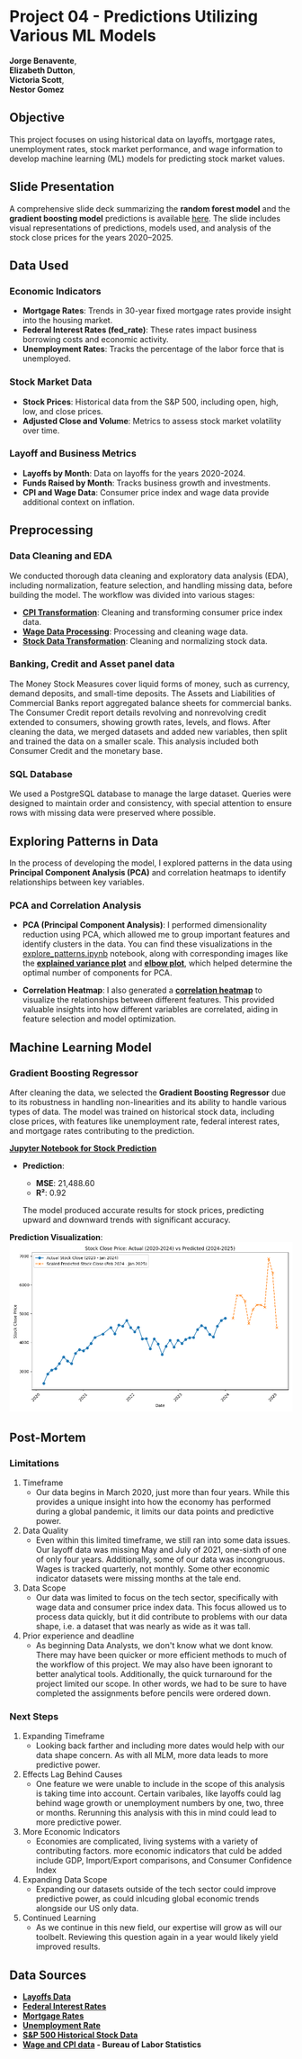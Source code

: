 # Project 04 - Predictions Utilizing Various ML Models

**Jorge Benavente**,  
**Elizabeth Dutton**,  
**Victoria Scott**,  
**Nestor Gomez**

## Objective
This project focuses on using historical data on layoffs, mortgage rates, unemployment rates, stock market performance, and wage information to develop machine learning (ML) models for predicting stock market values.

## Slide Presentation
A comprehensive slide deck summarizing the **random forest model** and the **gradient boosting model** predictions is available [here](https://docs.google.com/presentation/d/1At24Lp1zJ_oxY6aGrxhRjLDrNptB0pVD3oqKOQS3ris/edit#slide=id.g2ffbaa39248_1_0). The slide includes visual representations of predictions, models used, and analysis of the stock close prices for the years 2020–2025.

## Data Used
### Economic Indicators
- **Mortgage Rates**: Trends in 30-year fixed mortgage rates provide insight into the housing market.
- **Federal Interest Rates (fed_rate)**: These rates impact business borrowing costs and economic activity.
- **Unemployment Rates**: Tracks the percentage of the labor force that is unemployed.

### Stock Market Data
- **Stock Prices**: Historical data from the S&P 500, including open, high, low, and close prices.
- **Adjusted Close and Volume**: Metrics to assess stock market volatility over time.

### Layoff and Business Metrics
- **Layoffs by Month**: Data on layoffs for the years 2020-2024.
- **Funds Raised by Month**: Tracks business growth and investments.
- **CPI and Wage Data**: Consumer price index and wage data provide additional context on inflation.

## Preprocessing
### Data Cleaning and EDA
We conducted thorough data cleaning and exploratory data analysis (EDA), including normalization, feature selection, and handling missing data, before building the model. The workflow was divided into various stages:

- **[CPI Transformation](patterns_predictions/CPI_transform.ipynb)**: Cleaning and transforming consumer price index data.
- **[Wage Data Processing](patterns_predictions/wages_tech.ipynb)**: Processing and cleaning wage data.
- **[Stock Data Transformation](patterns_predictions/stock_cleaning.ipynb)**: Cleaning and normalizing stock data.
 
### Banking, Credit and Asset panel data
The Money Stock Measures cover liquid forms of money, such as currency, demand deposits, and small-time deposits. The Assets and Liabilities of Commercial Banks report aggregated balance sheets for commercial banks. The Consumer Credit report details revolving and nonrevolving credit extended to consumers, showing growth rates, levels, and flows. After cleaning the data, we merged datasets and added new variables, then split and trained the data on a smaller scale. This analysis included both Consumer Credit and the monetary base.

### SQL Database
We used a PostgreSQL database to manage the large dataset. Queries were designed to maintain order and consistency, with special attention to ensure rows with missing data were preserved where possible.

## Exploring Patterns in Data
In the process of developing the model, I explored patterns in the data using **Principal Component Analysis (PCA)** and correlation heatmaps to identify relationships between key variables.

### PCA and Correlation Analysis
- **PCA (Principal Component Analysis)**: I performed dimensionality reduction using PCA, which allowed me to group important features and identify clusters in the data. You can find these visualizations in the [explore_patterns.ipynb](patterns_predictions/explore_patterns.ipynb) notebook, along with corresponding images like the **[explained variance plot](patterns_predictions/exploratory_data_pca/explained_variance_plot.png)** and **[elbow plot](patterns_predictions/exploratory_data_pca/elbow_plot.png)**, which helped determine the optimal number of components for PCA.

- **Correlation Heatmap**: I also generated a **[correlation heatmap](patterns_predictions/exploratory_data_pca/correlation_heatmap.png)** to visualize the relationships between different features. This provided valuable insights into how different variables are correlated, aiding in feature selection and model optimization.


## Machine Learning Model
### Gradient Boosting Regressor
After cleaning the data, we selected the **Gradient Boosting Regressor** due to its robustness in handling non-linearities and its ability to handle various types of data. The model was trained on historical stock data, including close prices, with features like unemployment rate, federal interest rates, and mortgage rates contributing to the prediction.

**[Jupyter Notebook for Stock Prediction](patterns_predictions/Predict_Stock_Prices.ipynb)**

- **Prediction**:
  - **MSE**: 21,488.60
  - **R²**: 0.92
  
  The model produced accurate results for stock prices, predicting upward and downward trends with significant accuracy.

**Prediction Visualization**:  
![Stock Close Price Predictions](patterns_predictions/prediction_images/stock_close_actual_vs_predicted.png)

## Post-Mortem
### Limitations
1. Timeframe
    - Our data begins in March 2020, just more than four years. While this provides a unique insight into how the economy has performed during a global pandemic, it limits our data points and predictive power. 
2. Data Quality
    - Even within this limited timeframe, we still ran into some data issues. Our layoff data was missing May and July of 2021, one-sixth of one of only four years. Additionally, some of our data was incongruous. Wages is tracked quarterly, not monthly. Some other economic indicator datasets were missing months at the tale end.
3. Data Scope
    - Our data was limited to focus on the tech sector, specifically with wage data and consumer price index data. This focus allowed us to process data quickly, but it did contribute to problems with our data shape, i.e. a dataset that was nearly as wide as it was tall. 
4. Prior experience and deadline
    - As beginning Data Analysts, we don't know what we dont know. There may have been quicker or more efficient methods to much of the workflow of this project. We may also have been ignorant to better analytical tools. Additionally, the quick turnaround for the project limited our scope. In other words, we had to be sure to have completed the assignments before pencils were ordered down.
### Next Steps
1. Expanding Timeframe
    - Looking back farther and including more dates would help with our data shape concern. As with all MLM, more data leads to more predictive power.
2. Effects Lag Behind Causes
    - One feature we were unable to include in the scope of this analysis is taking time into account. Certain varibales, like layoffs could lag behind wage growth or unemployment numbers by one, two, three or months. Rerunning this analysis with this in mind could lead to more predictive power.
2. More Economic Indicators
    - Economies are complicated, living systems with a variety of contributing factors. more economic indicators that culd be added include GDP, Import/Export comparisons, and Consumer Confidence Index
3. Expanding Data Scope
    - Expanding our datasets outside of the tech sector could improve predictive power, as could inlcuding global economic trends alongside our US only data.
4. Continued Learning
    - As we continue in this new field, our expertise will grow as will our toolbelt. Reviewing this question again in a year would likely yield improved results.

## Data Sources
- **[Layoffs Data](https://www.kaggle.com/datasets/theakhilb/layoffs-data-2022/data)**
- **[Federal Interest Rates](https://fred.stlouisfed.org/series/FEDFUNDS)**
- **[Mortgage Rates](https://fred.stlouisfed.org/series/MORTGAGE30US)**
- **[Unemployment Rate](https://fred.stlouisfed.org/series/UNRATE)**
- **[S&P 500 Historical Stock Data](https://finance.yahoo.com/quote/%5EGSPC/history/?guccounter=1)**
- **[Wage and CPI data](https://www.bls.gov/) - Bureau of Labor Statistics**
